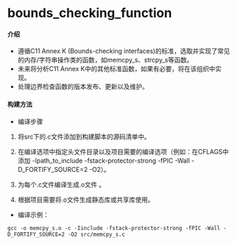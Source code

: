 # bounds_checking_function

#### 介绍
- 遵循C11 Annex K (Bounds-checking interfaces)的标准，选取并实现了常见的内存/字符串操作类的函数，如memcpy_s、strcpy_s等函数。
- 未来将分析C11 Annex K中的其他标准函数，如果有必要，将在该组织中实现。
- 处理边界检查函数的版本发布、更新以及维护。


#### 构建方法

- 编译步骤

1. 将src下的.c文件添加到构建脚本的源码清单中。

2. 在编译选项中指定头文件目录以及项目需要的编译选项（例如：在CFLAGS中添加 -Ipath_to_include -fstack-protector-strong -fPIC    -Wall -D_FORTIFY_SOURCE=2 -O2）。

3. 为每个.c文件编译生成.o文件 。

4. 根据项目需要将.o文件生成静态库或共享库使用。

- 编译示例：
```
gcc -o memcpy_s.o -c -Iinclude -fstack-protector-strong -fPIC -Wall -D_FORTIFY_SOURCE=2 -O2 src/memcpy_s.c
```